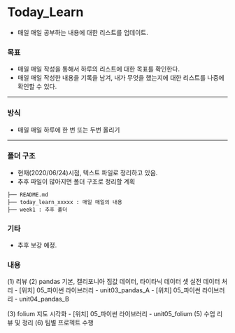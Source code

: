 # Today_Learn
 - 매일 매일 공부하는 내용에 대한 리스트를 업데이트.
### 목표
 - 매일 매일 작성을 통해서 하루의 리스트에 대한 목표를 확인한다.
 - 매일 매일 작성한 내용을 기록을 남겨, 내가 무엇을 했는지에 대한 리스트를 나중에 확인할 수 있다.
---
### 방식
 - 매일 매일 하루에 한 번 또는 두번 올리기
---
### 폴더 구조
 - 현재(2020/06/24)시점, 텍스트 파일로 정리하고 있음.
 - 추후 파일이 많아지면 폴더 구조로 정리할 계획
```
├── README.md
├── today_learn_xxxxx : 매일 매일의 내용
├── week1 : 추후 폴더
```
### 기타
 - 추후 보강 예정.
### 내용
(1) 리뷰
(2) pandas 기본, 캘리포니아 집값 데이터, 타이타닉 데이터 셋 실전 데이터 처리
     - [위치] 05_파이썬 라이브러리 - unit03_pandas_A
	 - [위치] 05_파이썬 라이브러리 - unit04_pandas_B
	
(3) folium 지도 시각화
     - [위치] 05_파이썬 라이브러리 - unit05_folium
(5) 수업 리뷰 및 정리
(6) 팀별 프로젝트 수행

